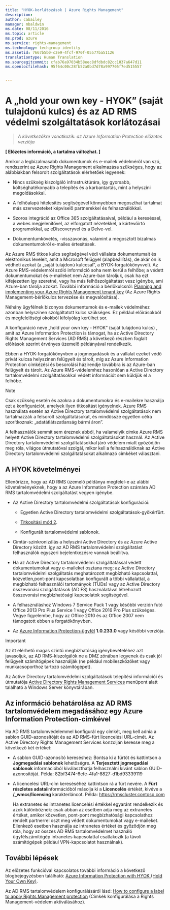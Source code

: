 ```yaml
---
title: "HYOK-korlátozások | Azure Rights Management"
description: 
author: cabailey
manager: mbaldwin
ms.date: 08/11/2016
ms.topic: article
ms.prod: azure
ms.service: rights-management
ms.technology: techgroup-identity
ms.assetid: 7667b5b0-c2e9-4fcf-970f-05577ba51126
translationtype: Human Translation
ms.sourcegitcommit: cfab76a97034b58eec8dfdbdc82cc1037a647d11
ms.openlocfilehash: 95f64c00c28fb52a0bd7d78a997705f7ed515557


---
```


# A „hold your own key - HYOK” (saját tulajdonú kulcs) és az AD RMS védelmi szolgáltatások korlátozásai

>*A következőkre vonatkozik: az Azure Information Protection előzetes verziója*

**[ Előzetes információ, a tartalma változhat. ]**

Amikor a legbizalmasabb dokumentumok és e-mailek védelméről van szó, rendszerint az Azure Rights Management alkalmazása szükséges, hogy az alábbiakban felsorolt szolgáltatások elérhetőek legyenek:

- Nincs szükség kiszolgáló infrastruktúrára, így gyorsabb, költséghatékonyabb a telepítés és a karbantartás, mint a helyszíni megoldásokkal.

- A felhőalapú hitelesítés segítségével könnyebben megoszthat tartalmat más szervezeteket képviselő partnerekkel és felhasználókkal.

- Szoros integráció az Office 365 szolgáltatásaival, például a kereséssel, a webes megjelenítővel, az elforgatott nézetekkel, a kártevőirtó programokkal, az eDiscoveryvel és a Delve-vel.

- Dokumentumkövetés, -visszavonás, valamint a megosztott bizalmas dokumentumokról e-mailes értesítések.

Az Azure RMS titkos kulcs segítségével védi vállalata dokumentumait és elektronikus leveleit, amit a Microsoft felügyel (alapbeállítás), de akár ön is védheti azokat (a „saját tulajdonú kulccsal”, a BYOK-forgatókönyvvel). Az Azure RMS-védelemről szóló információ soha nem kerül a felhőbe; a védett dokumentumokat és e-maileket nem Azure-ban tároljuk, csak ha ezt kifejezetten így szeretné, vagy ha más felhőszolgáltatást vesz igénybe, ami Azure-ban tárolja azokat. További információ a bérlőkulcsról: [Planning and implementing your Azure Rights Management tenant key](../plan-design/plan-implement-tenant-key.md) (Az Azure Rights Management-bérlőkulcs tervezése és megvalósítása). 

Néhány ügyfélnek bizonyos dokumentumok és e-mailek védelméhez azonban helyszínen szolgáltatott kulcs szükséges. Ez például előírásokból és megfelelőségi okokból kifolyólag kerülhet sor. 

A konfiguráció neve „hold your own key - HYOK” (saját tulajdonú kulcs) , amit az Azure Information Protection is támogat, ha az Active Directory Rights Management Services (AD RMS) a következő részben foglalt előírások szerint érvényes üzemelő példányával rendelkezik. 

Ebben a HYOK-forgatókönyvben a jogmegadások és a vállalat ezeket védő privát kulcsa helyszínen felügyelt és tárolt, míg az Azure Information Protection címkézési és besorolási házirendje továbbra is az Azure-ban felügyelt és tárolt. Az Azure RMS-védelemhez hasonlóan a Active Directory tartalomvédelmi szolgáltatásokkal védett információt sem küldjük el a felhőbe.

> [!NOTE]
> Csak szükség esetén és azokra a dokumentumokra és e-mailekre használja ezt a konfigurációt, amelyek ilyen titkosítást igényelnek. Azure RMS használata esetén az Active Directory tartalomvédelmi szolgáltatások nem tartalmazzák a felsorolt szolgáltatásokat, és mindössze egyetlen célra szorítkoznak: „adatátlátszatlanság bármi áron”.

A felhasználók semmit sem éreznek abból, ha valamelyik címke Azure RMS helyett Active Directory tartalomvédelmi szolgáltatásokat használ. Az Active Directory tartalomvédelmi szolgáltatásokkal járó védelem miatt győződjön meg róla, világos útmutatóval szolgál, mikor kell a felhasználóknak az Active Directory tartalomvédelmi szolgáltatásokat alkalmazó címkéket választani.

## A HYOK követelményei

Ellenőrizze, hogy az AD RMS üzemelő példánya megfelel-e az alábbi követelményeknek, hogy a az Azure Information Protection számára AD RMS tartalomvédelmi szolgáltatást vegyen igénybe.

- Az Active Directory tartalomvédelmi szolgáltatások konfigurációi:
    
    - Egyetlen Active Directory tartalomvédelmi szolgáltatások-gyökérfürt.
    
    - [Titkosítási mód 2](https://technet.microsoft.com/library/hh867439.aspx).
    
    - Konfigurált tartalomvédelmi sablonok.

- Címtár-szinkronizálás a helyszíni Active Directory és az Azure Active Directory között. így az AD RMS tartalomvédelmi szolgáltatást felhasználók egyszeri bejelentkezésre vannak beállítva.

- Ha az Active Directory tartalomvédelmi szolgáltatással védett dokumentumokat vagy e-maileket osztana meg: az Active Directory tartalomvédelmi szolgáltatás meghatározott megbízható kapcsolattal, közvetlen,pont-pont kapcsolatban konfigurált a többi vállalattal, a megbízható felhasználói tartományok (TUDs) vagy az Active Directory összevonási szolgáltatások (AD FS) használatával létrehozott összevonási megbízhatósági kapcsolatok segítségével.

- A felhasználáshoz Windows 7 Service Pack 1 vagy későbbi verzión futó Office 2013 Pro Plus Service 1 vagy Office 2016 Pro Plus szükséges. Vegye figyelembe, hogy az Office 2010 és az Office 2007 nem támogatott ebben a forgatókönyvben.

- Az [Azure Information Protection-ügyfél](info-protect-client.md) **1.0.233.0** vagy későbbi verziója.

> [!IMPORTANT]
> Az itt elérhető magas szintű megbízhatóság igénybevételéhez azt javasoljuk, az AD RMS-kiszolgálók ne a DMZ zónában legyenek és csak jól felügyelt számítógépek használják (ne például mobileszközöket vagy munkacsoporthoz tartozó számítógépet).

Az Active Directory tartalomvédelmi szolgáltatások telepítési információi és útmutatója [Active Directory Rights Management Services](https://technet.microsoft.com/library/hh831364.aspx) menüpont alatt található a Windows Server könyvtárában. 


## Az információ behatárolása az AD RMS tartalomvédelem megadásához egy Azure Information Protection-címkével

Ha AD RMS tartalomvédelemmel konfigurál egy címkét, meg kell adnia a sablon GUID-azonosítóját és az AD RMS-fürt licencelési URL-címét. Az Active Directory Rights Management Services konzolján keresse meg a következő két értéket:

- A sablon GUID-azonosító kereséshez: Bontsa ki a fürtöt és kattintson a **Jogmegadási sablonok** lehetőségre. A **Terjesztett jogmegadási sablonok** információból kiválaszthatja felhasználni kívánt sablon GUID-azonosítóját. Példa: 82bf3474-6efe-4fa1-8827-d1bd93339119

- A licencelési URL-cím kereséséhez kattintson rá a fürt nevére. A **Fürt részletes adatai**információból másolja ki a **Licencelés** értékét, kivéve a **/_wmcs/licensing** karakterláncot. Példa: https://rmscluster.contoso.com 
    
    Ha extranetes és intranetes licencelési értékkel egyaránt rendelkezik és azok különböznek: csak abban az esetben adja meg az extranetes értéket, amikor közvetlen, pont-pont megbízhatósági kapcsolathoz rendelt partnerrel oszt meg védett dokumentumokat vagy e-maileket. Ellenkező esetben használja az intranetes értéket és győződjön meg róla, hogy az összes AD RMS tartalomvédelmet használó ügyfélszámítógép intranetes kapcsolattal csatlakozik (a távoli számítógépek például VPN-kapcsolatot használnak).

## További lépések

Az előzetes funkcióval kapcsolatos további információ a következő blogbejegyzésben található: [Azure Information Protection with HYOK (Hold Your Own Key)](https://blogs.technet.microsoft.com/enterprisemobility/2016/08/10/azure-information-protection-with-hyok-hold-your-own-key/).

Az AD RMS tartalomvédelem konfigurálásáról lásd: [How to configure a label to apply Rights Management protection](configure-policy-protection.md) (Címkék konfigurálása a Rights Management-védelem aktiválásához). 



<!--HONumber=Aug16_HO2-->


